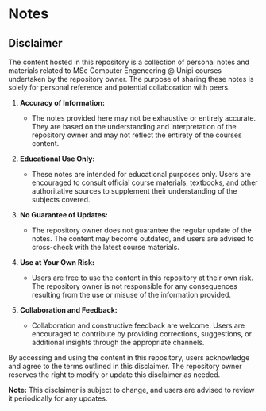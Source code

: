 # Notes


## Disclaimer

The content hosted in this repository is a collection of personal notes and materials related to MSc Computer Engeneering @ Unipi courses undertaken by the repository owner. The purpose of sharing these notes is solely for personal reference and potential collaboration with peers.

1. **Accuracy of Information:**
   - The notes provided here may not be exhaustive or entirely accurate. They are based on the understanding and interpretation of the repository owner and may not reflect the entirety of the courses content.

2. **Educational Use Only:**
   - These notes are intended for educational purposes only. Users are encouraged to consult official course materials, textbooks, and other authoritative sources to supplement their understanding of the subjects covered.

3. **No Guarantee of Updates:**
   - The repository owner does not guarantee the regular update of the notes. The content may become outdated, and users are advised to cross-check with the latest course materials.

4. **Use at Your Own Risk:**
   - Users are free to use the content in this repository at their own risk. The repository owner is not responsible for any consequences resulting from the use or misuse of the information provided.

5. **Collaboration and Feedback:**
   - Collaboration and constructive feedback are welcome. Users are encouraged to contribute by providing corrections, suggestions, or additional insights through the appropriate channels.

By accessing and using the content in this repository, users acknowledge and agree to the terms outlined in this disclaimer. The repository owner reserves the right to modify or update this disclaimer as needed.

**Note:** This disclaimer is subject to change, and users are advised to review it periodically for any updates.
